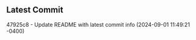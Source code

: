 
## Latest Commit
47925c8 - Update README with latest commit info (2024-09-01 11:49:21 -0400) <Yunxi-Zhou>
